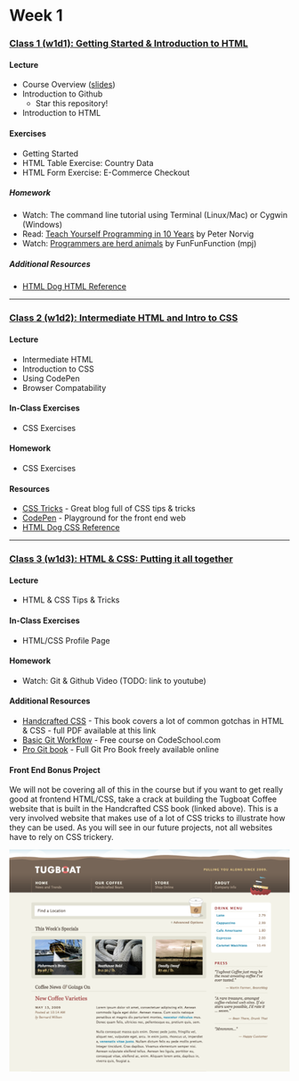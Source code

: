# Week 1

### [Class 1 (w1d1): Getting Started & Introduction to HTML](./w1d1)

#### Lecture
* Course Overview ([slides]())
* Introduction to Github
  * Star this repository!
* Introduction to HTML

#### Exercises
* Getting Started
* HTML Table Exercise: Country Data
* HTML Form Exercise: E-Commerce Checkout

##### Homework

* Watch: The command line tutorial using Terminal (Linux/Mac) or Cygwin (Windows)
* Read: [Teach Yourself Programming in 10 Years](http://norvig.com/21-days.html) by Peter Norvig
* Watch: [Programmers are herd animals](https://www.youtube.com/watch?v=lrf6xuFq1Ms) by FunFunFunction (mpj)

##### Additional Resources
* [HTML Dog HTML Reference](http://htmldog.com/references/html/tags/)

---

### [Class 2 (w1d2): Intermediate HTML and Intro to CSS](./w1d2)

#### Lecture
* Intermediate HTML
* Introduction to CSS
* Using CodePen
* Browser Compatability

#### In-Class Exercises
* CSS Exercises

#### Homework
* CSS Exercises

#### Resources
* [CSS Tricks](https://css-tricks.com/) - Great blog full of CSS tips & tricks
* [CodePen](http://codepen.io/) - Playground for the front end web
* [HTML Dog CSS Reference](http://htmldog.com/references/css/properties/)

---

### [Class 3 (w1d3): HTML & CSS: Putting it all together](./w1d3)

#### Lecture
* HTML & CSS Tips & Tricks

#### In-Class Exercises
* HTML/CSS Profile Page

#### Homework
* Watch: Git & Github Video (TODO: link to youtube)

#### Additional Resources
* [Handcrafted CSS]() - This book covers a lot of common gotchas in HTML & CSS - full PDF available at this link
* [Basic Git Workflow](https://www.codeschool.com/courses/git-real) - Free course on CodeSchool.com
* [Pro Git book](https://git-scm.com/book/en/v2) - Full Git Pro Book freely available online

#### Front End Bonus Project
We will not be covering all of this in the course but if you want to get really good at frontend HTML/CSS, take a crack at building the Tugboat Coffee website that is built in the Handcrafted CSS book (linked above). This is a very involved website that makes use of a lot of CSS tricks to illustrate how they can be used. As you will see in our future projects, not all websites have to rely on CSS trickery.

![Tugboat Cofee](../zimages/tugboat.png)
